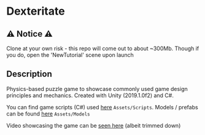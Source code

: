 # Dexteritate

## :warning: Notice :warning:
Clone at your own risk - this repo will come out to about ~300Mb.
Though if you do, open the 'NewTutorial' scene upon launch



## Description
Physics-based puzzle game to showcase commonly used game design principles and mechanics. Created with Unity (2019.1.0f2) and C#. 

You can find game scripts (C#) used [here](Assets/Scripts) `Assets/Scripts`.
Models / prefabs can be found [here](Assets/Models) `Assets/Models`

Video showcasing the game can be [seen here](demo.webm) (albeit trimmed down)

